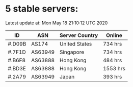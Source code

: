 # 5 stable servers:

Latest update at: Mon May 18 21:10:12 UTC 2020

| ID | ASN | Server Country | Online |
| -- | --- | -------------- | ------ |
| #.D09B | AS174 | United States | 734 hrs |
| #.7F1D | AS63949 | Singapore | 734 hrs |
| #.B6F8 | AS63888 | Hong Kong | 484 hrs |
| #.BD3E | AS63888 | Hong Kong | 1553 hrs |
| #.2A79 | AS63949 | Japan | 393 hrs |

